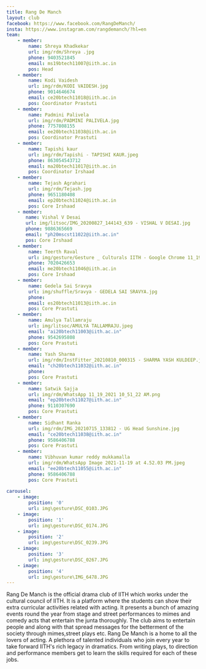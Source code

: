 ```yaml
---
title: Rang De Manch
layout: club
facebook: https://www.facebook.com/RangDeManch/
insta: https://www.instagram.com/rangdemanch/?hl=en
team:
    - member:
        name: Shreya Khadkekar
        url: img/rdm/Shreya .jpg
        phone: 9403521845
        email: ms19btech11007@iith.ac.in
        pos: Head
    - member:
        name: Kodi Vaidesh
        url: img/rdm/KODI VAIDESH.jpg
        phone: 9014646674
        email: ce20btech11018@iith.ac.in
        pos: Coordinator Prastuti
    - member:
        name: Padmini Palivela
        url: img/rdm/PADMINI PALIVELA.jpg
        phone: 7757808155
        email: ee20btech11038@iith.ac.in
        pos: Coordinator Prastuti
    - member:
        name: Tapishi kaur
        url: img/rdm/Tapishi - TAPISHI KAUR.jpeg
        phone: 863054543712
        email: ma20btech11017@iith.ac.in
        pos: Coordinator Irshaad
    - member:
        name: Tejash Agrahari
        url: img/rdm/Tejash.jpg
        phone: 9651180408
        email: ep20btech11024@iith.ac.in
        pos: Core Irshaad
    - member:
       name: Vishal V Desai
       url: img/litsoc/IMG_20200827_144143_639 - VISHAL V DESAI.jpg
       phone: 9886365669
       email: "ph20mscst11022@iith.ac.in"
       pos: Core Irshaad
    - member:
        name: Teerth Raval
        url: img/gesture/Gesture _ Culturals IITH - Google Chrome 11_19_2021 4_02_10 PM.png
        phone: 7020426653
        email: me20btech11046@iith.ac.in
        pos: Core Irshaad
    - member:
        name: Gedela Sai Sravya
        url: img/shuffle/Sravya - GEDELA SAI SRAVYA.jpg
        phone: 
        email: es20btech11013@iith.ac.in
        pos: Core Prastuti
    - member:
        name: Amulya Tallamraju
        url: img/litsoc/AMULYA TALLAMRAJU.jpeg
        email: "ai20btech11003@iith.ac.in"
        phone: 9542695808
        pos: Core Prastuti
    - member:
        name: Yash Sharma
        url: img/rdm/InstFitter_20210810_000315 - SHARMA YASH KULDEEP.jpg
        email: "ch20btech11032@iith.ac.in"
        phone: 
        pos: Core Prastuti
    - member:
        name: Satwik Sajja
        url: img/rdm/WhatsApp 11_19_2021 10_51_22 AM.png
        email: "ep20btech11027@iith.ac.in"
        phone: 9110307690
        pos: Core Prastuti
    - member:
        name: Sidhant Ranka
        url: img/rdm/IMG_20210715_133812 - UG Head Sunshine.jpg
        email: "ce20btech11038@iith.ac.in"
        phone: 9586406788
        pos: Core Prastuti
    - member:
        name: Vibhuvan kumar reddy mukkamalla
        url: img/rdm/WhatsApp Image 2021-11-19 at 4.52.03 PM.jpeg
        email: "ee20btech11055@iith.ac.in"
        phone: 9586406788
        pos: Core Prastuti
    
carousel:
    - image:
        position: '0'
        url: img\gesture\DSC_0103.JPG
    - image: 
        position: '1'
        url: img\gesture\DSC_0174.JPG
    - image:
        position: '2'
        url: img\gesture\DSC_0239.JPG
    - image: 
        position: '3'
        url: img\gesture\DSC_0267.JPG
    - image: 
        position: '4'
        url: img\gesture\IMG_6478.JPG
---
```


Rang De Manch is the official drama club of IITH which works under the cultural council of IITH. It is a platform where the students can show their extra curricular activities related with acting. It presents a bunch of amazing events round the year from stage and street performances to mimes and comedy acts that entertain the junta thoroughly. The club aims to entertain people and along with that spread messages for the betterment of the society through mimes,street plays etc. Rang De Manch is a home to all the lovers of acting. A plethora of talented individuals who join every year to take forward IITH's rich legacy in dramatics. From writing plays, to direction and performance members get to learn the skills required for each of these jobs.